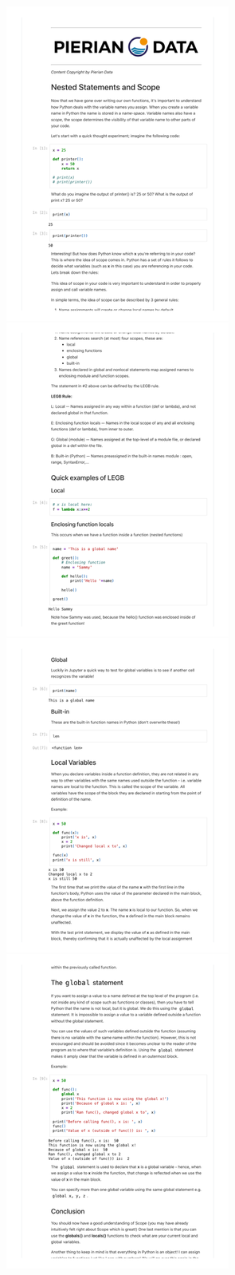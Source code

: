 ![img_64.png](images/img_64.png)
![img_65.png](images/img_65.png)
![img_66.png](images/img_66.png)
![img_67.png](images/img_67.png)
